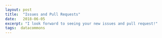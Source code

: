 ```yaml
---
layout: post
title:  "Issues and Pull Requests"
date:   2018-06-05
excerpt: "I look forward to seeing your new issues and pull request!"
tags:  datacommons
---
```

